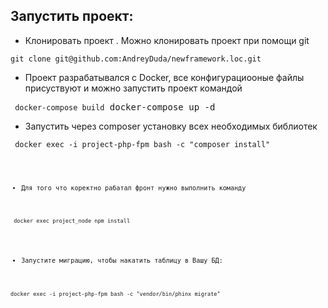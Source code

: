 ## Запустить проект:

- Клонировать проект
   . Можно клонировать проект при помощи git
<pre>
<code>git clone git@github.com:AndreyDuda/newframework.loc.git </code>
</pre>
- Проект разрабатывался с Docker, все конфигурациооные файлы присуствуют и можно запустить проект командой
<pre>
<code> docker-compose build</code
затем
<code> docker-compose up -d </code>
</pre>
- Запустить через composer установку всех необходимых библиотек
<pre>
<code> docker exec -i project-php-fpm bash -c "composer install" <code>
</pre>
- Для того что коректно рабатал фронт нужно выполнить команду
<pre>
<code> docker exec project_node npm install </code>
</pre>
- Запустите миграцию, чтобы накатить таблицу в Вашу БД:
<pre>
<code>docker exec -i project-php-fpm bash -c "vendor/bin/phinx migrate" </code>
</pre>

